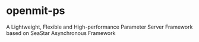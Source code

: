 # openmit-ps
A Lightweight, Flexible and High-performance Parameter Server Framework based on SeaStar Asynchronous Framework
